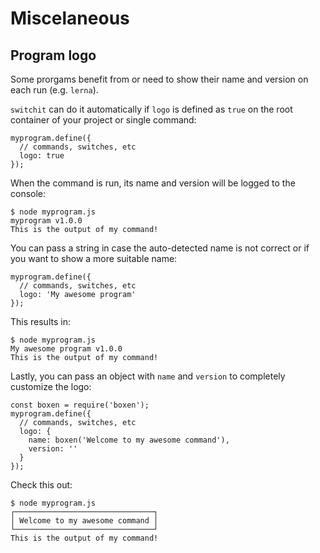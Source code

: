 # Miscelaneous
## Program logo
Some prorgams benefit from or need to show their name and version on each run (e.g. `lerna`).

`switchit` can do it automatically if `logo` is defined as `true` on the root container of your project or single command:
```
myprogram.define({
  // commands, switches, etc
  logo: true
});
```

When the command is run, its name and version will be logged to the console:
```
$ node myprogram.js
myprogram v1.0.0
This is the output of my command!
```

You can pass a string in case the auto-detected name is not correct or if you want to show a more suitable name:
```
myprogram.define({
  // commands, switches, etc
  logo: 'My awesome program'
});
```
This results in:
```
$ node myprogram.js
My awesome program v1.0.0
This is the output of my command!
```

Lastly, you can pass an object with `name` and `version` to completely customize the logo:
```
const boxen = require('boxen');
myprogram.define({
  // commands, switches, etc
  logo: {
    name: boxen('Welcome to my awesome command'),
    version: ''
  }
});
```
Check this out:
```
$ node myprogram.js
┌───────────────────────────────┐
│ Welcome to my awesome command │
└───────────────────────────────┘
This is the output of my command!
```